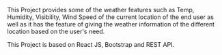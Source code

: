 This Project provides some of the weather features such as Temp, Humidity, Visibility, Wind Speed of the current location of the end user as well as it has the feature of giving the weather information of the different location based on the user's need.

This Project is based on React JS, Bootstrap and REST API.
